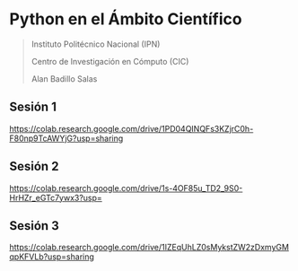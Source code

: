 # Python en el Ámbito Científico

> Instituto Politécnico Nacional (IPN)
>
> Centro de Investigación en Cómputo (CIC)
> 
> Alan Badillo Salas

## Sesión 1

https://colab.research.google.com/drive/1PD04QINQFs3KZjrC0h-F80np9TcAWYjG?usp=sharing

## Sesión 2

https://colab.research.google.com/drive/1s-4OF85u_TD2_9S0-HrHZr_eGTc7ywx3?usp=

## Sesión 3

https://colab.research.google.com/drive/1IZEqUhLZ0sMykstZW2zDxmyGMqpKFVLb?usp=sharing
